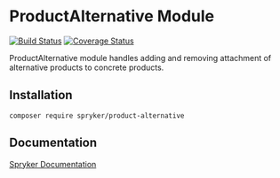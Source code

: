 # ProductAlternative Module
[![Build Status](https://travis-ci.org/spryker/product-alternative.svg)](https://travis-ci.org/spryker/product-alternative)
[![Coverage Status](https://coveralls.io/repos/github/spryker/product-alternative/badge.svg)](https://coveralls.io/github/spryker/product-alternative)

ProductAlternative module handles adding and removing attachment of alternative products to concrete products.

## Installation

```
composer require spryker/product-alternative
```

## Documentation

[Spryker Documentation](https://academy.spryker.com/developing_with_spryker/module_guide/modules.html)
